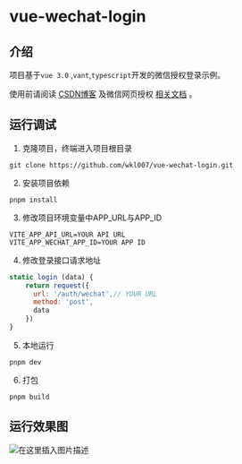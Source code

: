 # vue-wechat-login

## 介绍

项目基于`vue 3.0` ,`vant`,`typescript`开发的微信授权登录示例。

使用前请阅读 [CSDN博客](https://blog.csdn.net/qq_35844177/article/details/79743812) 及微信网页授权 [相关文档](https://developers.weixin.qq.com/doc/offiaccount/OA_Web_Apps/Wechat_webpage_authorization.html) 。

## 运行调试

1. 克隆项目，终端进入项目根目录

```shell
git clone https://github.com/wkl007/vue-wechat-login.git
```

2. 安装项目依赖

```shell
pnpm install
```

3. 修改项目环境变量中APP_URL与APP_ID

```
VITE_APP_API_URL=YOUR API URL
VITE_APP_WECHAT_APP_ID=YOUR APP ID
```

4. 修改登录接口请求地址

```javascript
static login (data) {
    return request({
      url: '/auth/wechat',// YOUR URL
      method: 'post',
      data
    })
}
```

5. 本地运行

```shell
pnpm dev
```

6. 打包

```shell
pnpm build
```

## 运行效果图

![在这里插入图片描述](https://img-blog.csdnimg.cn/20190723171657695.png?x-oss-process=image/watermark,type_ZmFuZ3poZW5naGVpdGk,shadow_10,text_aHR0cHM6Ly9ibG9nLmNzZG4ubmV0L3FxXzM1ODQ0MTc3,size_16,color_FFFFFF,t_70)

